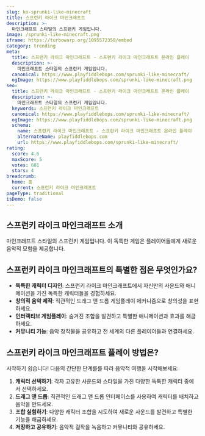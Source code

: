 ```yaml
---
slug: ko-sprunki-like-minecraft
title: 스프런키 라이크 마인크래프트
description: >-
  마인크래프트 스타일의 스프런키 게임입니다.
image: /sprunki-like-minecraft.png
iframe: https://turbowarp.org/1095572358/embed
category: trending
meta:
  title: 스프런키 라이크 마인크래프트 - 스프런키 라이크 마인크래프트 온라인 플레이
  description: >-
    마인크래프트 스타일의 스프런키 게임입니다.
  canonical: https://www.playfiddlebops.com/sprunki-like-minecraft/
  ogImage: https://www.playfiddlebops.com/sprunki-like-minecraft.png
seo:
  title: 스프런키 라이크 마인크래프트 - 스프런키 라이크 마인크래프트 온라인 플레이
  description: >-
    마인크래프트 스타일의 스프런키 게임입니다.
  keywords: 스프런키 라이크 마인크래프트
  canonical: https://www.playfiddlebops.com/sprunki-like-minecraft/
  ogImage: https://www.playfiddlebops.com/sprunki-like-minecraft.png
  schema:
    name: 스프런키 라이크 마인크래프트 - 스프런키 라이크 마인크래프트 온라인 플레이
    alternateName: playfiddlebops.com
    url: https://www.playfiddlebops.com/sprunki-like-minecraft/
rating:
  score: 4.6
  maxScore: 5
  votes: 601
  stars: 4
breadcrumb:
  home: 홈
  current: 스프런키 라이크 마인크래프트
pageType: traditional
isDemo: false
---
```


## 스프런키 라이크 마인크래프트 소개

마인크래프트 스타일의 스프런키 게임입니다. 이 독특한 게임은 플레이어들에게 새로운 음악적 모험을 제공합니다.

## 스프런키 라이크 마인크래프트의 특별한 점은 무엇인가요?

- **독특한 캐릭터 디자인**: 스프런키 라이크 마인크래프트에서 자신만의 사운드와 애니메이션을 가진 독특한 캐릭터들을 경험하세요.
- **창의적 음악 제작**: 직관적인 드래그 앤 드롭 게임플레이 메커니즘으로 창의성을 표현하세요.
- **인터랙티브 게임플레이**: 숨겨진 조합을 발견하고 특별한 애니메이션과 효과를 해금하세요.
- **커뮤니티 기능**: 음악 창작물을 공유하고 전 세계의 다른 플레이어들과 연결하세요.

## 스프런키 라이크 마인크래프트 플레이 방법은?

시작하기 쉽습니다\! 다음의 간단한 단계를를 따라 음악적 여행을 시작해보세요:

1. **캐릭터 선택하기**: 각자 고유한 사운드와 스타일을 가진 다양한 독특한 캐릭터 중에서 선택하세요.
1. **드래그 앤 드롭**: 직관적인 드래그 앤 드롭 인터페이스를 사용하여 캐릭터를 배치하고 음악을 만드세요.
1. **조합 실험하기**: 다양한 캐릭터 조합을 시도하여 새로운 사운드를 발견하고 특별한 기능을 해금하세요.
1. **저장하고 공유하기**: 음악적 걸작을 녹음하고 커뮤니티와 공유하세요.
